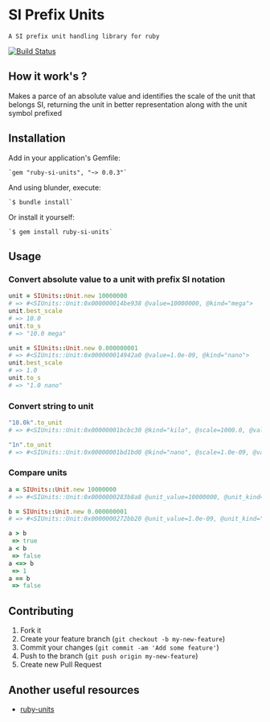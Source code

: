 # SI Prefix Units
	A SI prefix unit handling library for ruby

[![Build Status](https://travis-ci.org/gnomex/ruby-si-units.png?branch=master)](https://travis-ci.org/gnomex/ruby-si-units)

## How it work's ?
<p>
  Makes a parce of an absolute value and identifies the scale of the unit that belongs SI, returning the unit in better representation along with the unit symbol prefixed
</p>

## Installation

Add in your application's Gemfile:

    `gem "ruby-si-units", "~> 0.0.3"`

And using blunder, execute:

    `$ bundle install`

Or install it yourself:

    `$ gem install ruby-si-units`


## Usage

### Convert absolute value to a unit with prefix SI notation

```ruby
unit = SIUnits::Unit.new 10000000
# => #<SIUnits::Unit:0x000000014be938 @value=10000000, @kind="mega">
unit.best_scale
# => 10.0
unit.to_s
# => "10.0 mega"
```

```ruby
unit = SIUnits::Unit.new 0.000000001
# => #<SIUnits::Unit:0x000000014942a0 @value=1.0e-09, @kind="nano">
unit.best_scale
# => 1.0
unit.to_s
# => "1.0 nano"
```
### Convert string to unit

```ruby
"10.0k".to_unit
# => #<SIUnits::Unit:0x00000001bcbc30 @kind="kilo", @scale=1000.0, @value=10000.0>

"1n".to_unit
# => #<SIUnits::Unit:0x00000001bd1bd0 @kind="nano", @scale=1.0e-09, @value=1.0e-09>
```

### Compare units


```ruby
a = SIUnits::Unit.new 10000000
# => #<SIUnits::Unit:0x0000000283b8a8 @unit_value=10000000, @unit_kind="mega">

b = SIUnits::Unit.new 0.000000001
# => #<SIUnits::Unit:0x0000000272bb20 @unit_value=1.0e-09, @unit_kind="nano">

a > b
 => true
a < b
 => false
a <=> b
 => 1
a == b
 => false
```

## Contributing

1. Fork it
2. Create your feature branch (`git checkout -b my-new-feature`)
3. Commit your changes (`git commit -am 'Add some feature'`)
4. Push to the branch (`git push origin my-new-feature`)
5. Create new Pull Request

## Another useful resources
* [ruby-units](https://github.com/olbrich/ruby-units)
